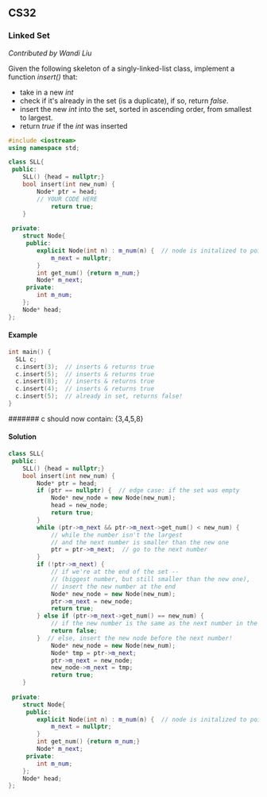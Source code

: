
## CS32
### Linked Set 
*Contributed by Wandi Liu*

Given the following skeleton of a singly-linked-list class, implement a function *insert()* that:
- take in a new *int*
- check if it's already in the set (is a duplicate), if so, return _false_.
- insert the new _int_ into the set, sorted in ascending order, from smallest to largest. 
- return _true_ if the _int_ was inserted

```cpp
#include <iostream>
using namespace std;

class SLL{
 public:
    SLL() {head = nullptr;}
    bool insert(int new_num) {
        Node* ptr = head;
        // YOUR CODE HERE
            return true;
    }
    
 private:
    struct Node{
     public:
        explicit Node(int n) : m_num(n) {  // node is initalized to point to NULL
            m_next = nullptr;
        }
        int get_num() {return m_num;}
        Node* m_next;
     private:
        int m_num;
    };
    Node* head;
};

```

#### Example 

```cpp
int main() {
  SLL c;
  c.insert(3);  // inserts & returns true
  c.insert(5);  // inserts & returns true
  c.insert(8);  // inserts & returns true
  c.insert(4);  // inserts & returns true
  c.insert(5);  // already in set, returns false!
}
```
####### c should now contain: {3,4,5,8}

#### Solution 

```cpp
class SLL{
 public:
    SLL() {head = nullptr;}
    bool insert(int new_num) {
        Node* ptr = head;
        if (ptr == nullptr) {  // edge case: if the set was empty
            Node* new_node = new Node(new_num);
            head = new_node;
            return true;
        }
        while (ptr->m_next && ptr->m_next->get_num() < new_num) {
            // while the number isn't the largest
            // and the next number is smaller than the new one
            ptr = ptr->m_next;  // go to the next number
        }
        if (!ptr->m_next) {
            // if we're at the end of the set --
            // (biggest number, but still smaller than the new one),
            // insert the new number at the end
            Node* new_node = new Node(new_num);
            ptr->m_next = new_node;
            return true;
        } else if (ptr->m_next->get_num() == new_num) {
            // if the new number is the same as the next number in the set, don't insert it
            return false;
        }  // else, insert the new node before the next number!
            Node* new_node = new Node(new_num);
            Node* tmp = ptr->m_next;
            ptr->m_next = new_node;
            new_node->m_next = tmp;
            return true;
    }
    
 private:
    struct Node{
     public:
        explicit Node(int n) : m_num(n) {  // node is initalized to point to NULL
            m_next = nullptr;
        }
        int get_num() {return m_num;}
        Node* m_next;
     private:
        int m_num;
    };
    Node* head;
};

```

